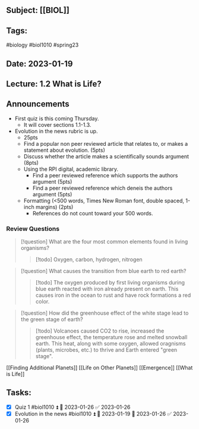 ## Subject: [[BIOL]]
## Tags:
#biology #biol1010 #spring23 
## Date: 2023-01-19
## Lecture: 1.2 What is Life?

## Announcements
- First quiz is this coming Thursday. 
	- It will cover sections 1.1-1.3.
- Evolution in the news rubric is up.
	- 25pts
	- Find a popular non peer reviewed article that relates to, or makes a statement about evolution. (5pts)
	- Discuss whether the article makes a scientifically sounds argument (8pts)
	- Using the RPI digital, academic library.
		- Find a peer reviewed reference which supports the authors argument (5pts)
		- Find a peer reviewed reference which deneis the authors argument (5pts)
	- Formatting (<500 words, Times New Roman font, double spaced, 1-inch margins) (2pts)
		- References do not count toward your 500 words.

### Review Questions
> [!question] What are the four most common elements found in living organisms?
> > [!todo] Oxygen, carbon, hydrogen, nitrogen

> [!question] What causes the transition from blue earth to red earth?
> > [!todo] The oxygen produced by first living organisms during blue earth reacted with iron already present on earth. This causes iron in the ocean to rust and have rock formations a red color.

> [!question] How did the greenhouse effect of the white stage lead to the green stage of earth?
>> [!todo] Volcanoes caused CO2 to rise, increased the greenhouse effect, the temperature rose and melted snowball earth. This heat, along with some oxygen, allowed oragnisms (plants, microbes, etc.) to thrive and Earth entered "green stage".

[[Finding Additional Planets]]
[[Life on Other Planets]]
[[Emergence]]
[[What is Life]]

## Tasks:
- [x] Quiz 1 #biol1010 ⏫ 📅 2023-01-26 ✅ 2023-01-26
- [x] Evolution in the news #biol1010 ⏫ 🛫 2023-01-19 📅 2023-01-26 ✅ 2023-01-26